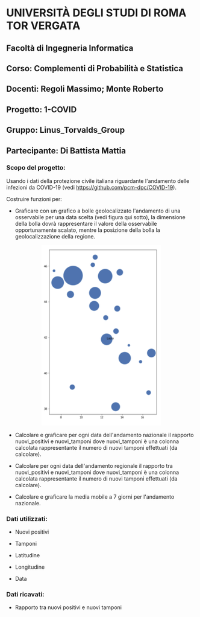 # UNIVERSITÀ DEGLI STUDI DI ROMA TOR VERGATA
## Facoltà di Ingegneria Informatica
## Corso: Complementi di Probabilità e Statistica
## Docenti: Regoli Massimo; Monte Roberto
## Progetto: 1-COVID
## Gruppo: Linus_Torvalds_Group
## Partecipante: Di Battista Mattia
### Scopo del progetto:
Usando i dati della protezione civile italiana riguardante l'andamento delle infezioni da COVID-19 (vedi https://github.com/pcm-dpc/COVID-19).

Costruire funzioni per:

 - Graficare con un grafico a bolle geolocalizzato l'andamento di una osservabile per una data scelta (vedi figura qui sotto), la dimensione della bolla dovrà rappresentare il valore della osservabile opportunamente scalato, mentre la posizione della bolla la geolocalizzazione della regione. 

<p align="center">
  <img src="grafico_bolle.png"/>
</p>

 - Calcolare e graficare per ogni data dell'andamento nazionale il rapporto nuovi_positivi e nuovi_tamponi dove nuovi_tamponi è una colonna calcolata rappresentante il numero di nuovi tamponi effettuati (da calcolare).

 - Calcolare per ogni data dell'andamento regionale il rapporto tra nuovi_positivi e nuovi_tamponi dove nuovi_tamponi è una colonna calcolata rappresentante il numero di nuovi tamponi effettuati (da calcolare).

 - Calcolare e graficare la media mobile a 7 giorni per l'andamento nazionale.
### Dati utilizzati:
 - Nuovi positivi


 - Tamponi


 - Latitudine


 - Longitudine

 - Data

### Dati ricavati:
 - Rapporto tra nuovi positivi e nuovi tamponi

